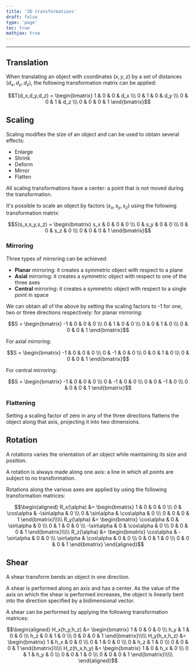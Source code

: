 ```yaml
---
title: '3D transformations'
draft: false
type: 'page'
toc: true
mathjax: true
---
```


---

## Translation

When translating an object with coordinates $(x,y,z)$ by a set of distances $(d_x,d_y,d_z)$, the following transformation matrix can be applied:

$$T(d_x,d_y,d_z) = \begin{bmatrix}
1 & 0 & 0 & d_x \\\
0 & 1 & 0 & d_y \\\
0 & 0 & 1 & d_z \\\
0 & 0 & 0 & 1
\end{bmatrix}$$

## Scaling

Scaling modifies the size of an object and can be used to obtain several effects:

- Enlarge
- Shrink
- Deform
- Mirror
- Flatten

All scaling transformations have a center: a point that is not moved during the transformation.

It's possible to scale an object by factors $(s_x, s_y, s_z)$ using the following transformation matrix:

$$S(s_x,s_y,s_z) = \begin{bmatrix}
s_x & 0 & 0 & 0 \\\
0 & s_y & 0 & 0 \\\
0 & 0 & s_z & 0 \\\
0 & 0 & 0 & 1
\end{bmatrix}$$

### Mirroring

Three types of mirroring can be achieved:

- **Planar** mirroring: it creates a symmetric object with respect to a plane
- **Axial** mirroring: it creates a symmetric object with respect to one of the three axes
- **Central** mirroring: it creates a symmetric object with respect to a single point in space

We can obtain all of the above by setting the scaling factors to -1 for one, two or three directions respectively: for planar mirroring:

$$S = \begin{bmatrix}
-1 & 0 & 0 & 0 \\\
0 & 1 & 0 & 0 \\\
0 & 0 & 1 & 0 \\\
0 & 0 & 0 & 1
\end{bmatrix}$$

For axial mirroring:

$$S = \begin{bmatrix}
-1 & 0 & 0 & 0 \\\
0 & -1 & 0 & 0 \\\
0 & 0 & 1 & 0 \\\
0 & 0 & 0 & 1
\end{bmatrix}$$

For central mirroring:

$$S = \begin{bmatrix}
-1 & 0 & 0 & 0 \\\
0 & -1 & 0 & 0 \\\
0 & 0 & -1 & 0 \\\
0 & 0 & 0 & 1
\end{bmatrix}$$

### Flattening

Setting a scaling factor of zero in any of the three directions flattens the object along that axis, projecting it into two dimensions.

## Rotation

A rotations varies the orientation of an object while maintaining its size and position.

A rotation is always made along one axis: a line in which all points are subject to no transformation.

Rotations along the various axes are applied by using the following transformation matrices:

$$\begin{aligned}
R_x(\alpha) &= \begin{bmatrix}
1 & 0 & 0 & 0 \\\
0 & \cos\alpha & -\sin\alpha & 0 \\\
0 & \sin\alpha & \cos\alpha & 0 \\\
0 & 0 & 0 & 1
\end{bmatrix}\\\\\
R_y(\alpha) &= \begin{bmatrix}
\cos\alpha & 0 & \sin\alpha & 0 \\\
0 & 1 & 0 & 0 \\\
-\sin\alpha & 0 & \cos\alpha & 0 \\\
0 & 0 & 0 & 1
\end{bmatrix}\\\\\
R_z(\alpha) &= \begin{bmatrix}
\cos\alpha & -\sin\alpha & 0 & 0 \\\
\sin\alpha & \cos\alpha & 0 & 0 \\\
0 & 0 & 1 & 0 \\\
0 & 0 & 0 & 1
\end{bmatrix}
\end{aligned}$$

## Shear

A shear transform bends an object in one direction.

A shear is performed along an axis and has a center. As the value of the axis on which the shear is performed increases, the object is linearly bent into the direction specified by a bidimensional vector.

A shear can be performed by applying the following transformation matrices:

$$\begin{aligned}
H_x(h_y,h_z) &= \begin{bmatrix}
1 & 0 & 0 & 0 \\\
h_y & 1 & 0 & 0 \\\
h_z & 0 & 1 & 0 \\\
0 & 0 & 0 & 1
\end{bmatrix}\\\\\
H_y(h_x,h_z) &= \begin{bmatrix}
1 & h_x & 0 & 0 \\\
0 & 1 & 0 & 0 \\\
0 & h_z & 1 & 0 \\\
0 & 0 & 0 & 1
\end{bmatrix}\\\\\
H_z(h_x,h_y) &= \begin{bmatrix}
1 & 0 & h_x & 0 \\\
0 & 1 & h_y & 0 \\\
0 & 0 & 1 & 0 \\\
0 & 0 & 0 & 1
\end{bmatrix}\\\\\
\end{aligned}$$
